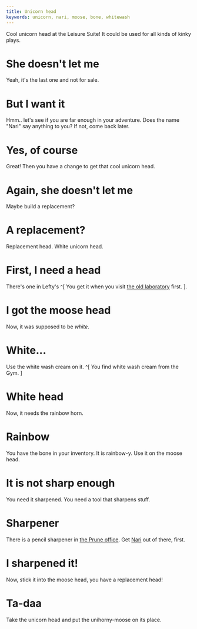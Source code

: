 ```yaml
---
title: Unicorn head
keywords: unicorn, nari, moose, bone, whitewash
---
```


Cool unicorn head at the Leisure Suite! It could be used for all kinds of kinky plays.

# She doesn't let me
Yeah, it's the last one and not for sale.

# But I want it
Hmm.. let's see if you are far enough in your adventure. Does the name "Nari" say anything to you? If not, come back later.

# Yes, of course
Great! Then you have a change to get that cool unicorn head.

# Again, she doesn't let me
Maybe build a replacement?

# A replacement?
Replacement head. White unicorn head.

# First, I need a head
There's one in Lefty's ^[ You get it when you visit [the old laboratory](/080-old-lab/010-back.md) first. ].

# I got the moose head
Now, it was supposed to be _white_.

# White...
Use the white wash cream on it. ^[ You find white wash cream from the Gym. ]

# White head
Now, it needs the rainbow horn.

# Rainbow
You have the bone in your inventory. It is rainbow-y. Use it on the moose head.

# It is not sharp enough
You need it sharpened. You need a tool that sharpens stuff.

# Sharpener
There is a pencil sharpener in [the Prune office](/030-prune/040-access.md). Get [Nari](/140-nari/index.md) out of there, first.

# I sharpened it!
Now, stick it into the moose head, you have a replacement head!

# Ta-daa
Take the unicorn head and put the unihorny-moose on its place.
